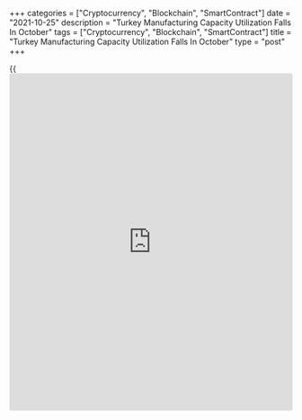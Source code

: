 +++
categories = ["Cryptocurrency", "Blockchain", "SmartContract"]
date = "2021-10-25"
description = "Turkey Manufacturing Capacity Utilization Falls In October"
tags = ["Cryptocurrency", "Blockchain", "SmartContract"]
title = "Turkey Manufacturing Capacity Utilization Falls In October"
type = "post"
+++

{{<iframe id="large-banner" src="https://www.bounty.group/#slide=23.0" width="100%" height="600" scrolling="no" style="border: 0px solid rgb(216, 221, 230); border-radius: 3px;">}}

Turkey's manufacturing capacity utilization rate fell in October,
figures from the Turkish central bank showed on Monday.

The capacity utilization rate fell to 78.0 in October from 78.1 percent
in September.

On a seasonally adjusted basis, the capacity utilization rate decreased
to 77.5 percent in October from 77.8 percent in the prior month.

Separate data from the central bank showed that the manufacturing
confidence index fell to 109.6 in October from 113.4 in September.

The seasonally adjusted manufacturing confidence index declined to 111.3
in October from 113.3 in the previous month.

For comments and feedback [contact](https://www.playgroundfx.com/contact/): editorial@rtt[news](https://www.letsplayfx.com/blog/forex-news-website/).com

[Economic News][1]

 **What parts of the world are seeing the best (and worst) economic
performances lately? Click[here][2] to check out our [Econ Scorecard][2]
and find out! See up-to-the-moment [ranking](https://www.playgroundfx.com/blog/crypto-exchange-ranking/)s for the best and worst
performers in [GDP][2], [unemployment rate][3], [inflation][4] and much
more.**

   1. www.rtt[news](https://www.letsplayfx.com/blog/forex-news-website/).com/Content/EconomicNews.aspx
   2. www.rtt[news](https://www.letsplayfx.com/blog/forex-news-website/).com/economic-scorecard/world-rank/GDP/highest-performance.aspx
   3. www.rtt[news](https://www.letsplayfx.com/blog/forex-news-website/).com/economic-scorecard/world-rank/unemployment-rate/lowest-performance.aspx
   4. www.rtt[news](https://www.letsplayfx.com/blog/forex-news-website/).com/economic-scorecard/world-rank/CPI/highest-performance.aspx